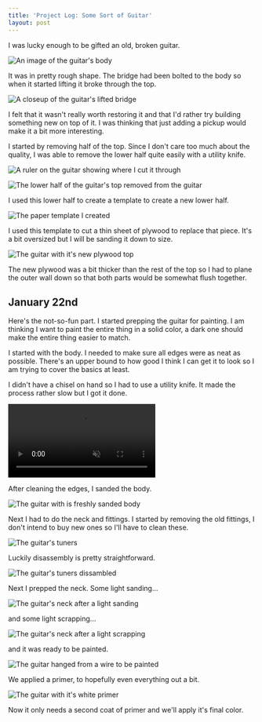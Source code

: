```yaml
---
title: 'Project Log: Some Sort of Guitar'
layout: post
---
```


I was lucky enough to be gifted an old, broken guitar.

![An image of the guitar's body](/files/2023-01-02-project-log-some-sort-of-guitar/1.jpg)

It was in pretty rough shape. The bridge had been bolted to the body so when it
started lifting it broke through the top.

![A closeup of the guitar's lifted bridge](/files/2023-01-02-project-log-some-sort-of-guitar/2.jpg)

I felt that it wasn't really worth restoring it and that I'd rather try building
something new on top of it. I was thinking that just adding a pickup would make
it a bit more interesting.

I started by removing half of the top. Since I don't care too much about the
quality, I was able to remove the lower half quite easily with a utility knife.

![A ruler on the guitar showing where I cut it through](/files/2023-01-02-project-log-some-sort-of-guitar/3.jpg)

![The lower half of the guitar's top removed from the guitar](/files/2023-01-02-project-log-some-sort-of-guitar/4.jpg)

I used this lower half to create a template to create a new lower half.

![The paper template I created](/files/2023-01-02-project-log-some-sort-of-guitar/5.jpg)

I used this template to cut a thin sheet of plywood to replace that piece. It's
a bit oversized but I will be sanding it down to size.

![The guitar with it's new plywood top](/files/2023-01-02-project-log-some-sort-of-guitar/6.jpg)

The new plywood was a bit thicker than the rest of the top so I had to plane the
outer wall down so that both parts would be somewhat flush together.

## January 22nd

Here's the not-so-fun part. I started prepping the guitar for painting. I am
thinking I want to paint the entire thing in a solid color, a dark one should
make the entire thing easier to match.

I started with the body. I needed to make sure all edges were as neat as
possible. There's an upper bound to how good I think I can get it to look so I
am trying to cover the basics at least.

I didn't have a chisel on hand so I had to use a utility knife. It made the
process rather slow but I got it done.

<video playsinline muted="muted" autoplay="autoplay" preload="auto" loop="loop">
<source
	src="/files/2023-01-02-project-log-some-sort-of-guitar/video-1.mp4"
	type="video/mp4" />
</video>

After cleaning the edges, I sanded the body.

![The guitar with is freshly sanded body](/files/2023-01-02-project-log-some-sort-of-guitar/7.jpg)

Next I had to do the neck and fittings. I started by removing the old fittings,
I don't intend to buy new ones so I'll have to clean these.

![The guitar's tuners](/files/2023-01-02-project-log-some-sort-of-guitar/8.jpg)

Luckily disassembly is pretty straightforward.

![The guitar's tuners dissambled](/files/2023-01-02-project-log-some-sort-of-guitar/9.jpg)

Next I prepped the neck. Some light sanding...

![The guitar's neck after a light sanding](/files/2023-01-02-project-log-some-sort-of-guitar/10.jpg)

and some light scrapping...

![The guitar's neck after a light scrapping](/files/2023-01-02-project-log-some-sort-of-guitar/11.jpg)

and it was ready to be painted.

![The guitar hanged from a wire to be painted](/files/2023-01-02-project-log-some-sort-of-guitar/12.jpg)

We applied a primer, to hopefully even everything out a bit.

![The guitar with it's white primer](/files/2023-01-02-project-log-some-sort-of-guitar/13.jpg)

Now it only needs a second coat of primer and we'll apply it's final color.
